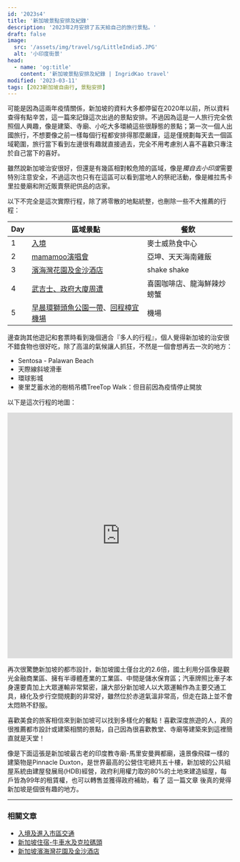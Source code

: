 ```yaml
---
id: '2023s4'
title: '新加坡景點安排及紀錄'
description: '2023年2月安排了五天給自己的旅行景點。'
draft: false
image:
  src: '/assets/img/travel/sg/LittleIndia5.JPG'
  alt: '小印度街景'
head:
  - name: 'og:title'
    content: '新加坡景點安排及紀錄 | IngridKao travel'
modified: '2023-03-11'
tags: [2023新加坡自由行, 景點安排]
---
```


可能是因為這兩年疫情關係，新加坡的資料大多都停留在2020年以前，所以資料查得有點辛苦，這一篇來記錄這次出過的景點安排。不過因為這是一人旅行完全依照個人興趣，像是建築、寺廟、小吃大多環繞這些很靜態的景點；第一次一個人出國旅行，不想要像之前一樣每個行程都安排得那麼嚴謹，這是僅規劃每天去一個區域範圍，旅行當下看到左邊很有趣就直接過去，完全不用考慮別人喜不喜歡只專注於自己當下的喜好。

<div class="img-vertical">
  	<images :path="/img/travel/sg/LittleIndia5.JPG" :alt="'小印度街景'"></images>
</div>

雖然說新加坡治安很好，但還是有幾區相對較危險的區域，像是*獨自去小印度*需要特別注意安全，不過這次也只有在這區可以看到當地人的祭祀活動，像是維拉馬卡里拉曼廟和附近販賣祭祀供品的店家。

<div class="img-horizontal">
  	<images :path="/img/travel/sg/LittleIndia4.JPG" :alt="'小印度市場'"></images>
  	<images :path="/img/travel/sg/Veeramakaliamman.JPG" :alt="'維拉馬卡里拉曼廟'"></images>
</div>

以下不完全是這次實際行程，除了將零散的地點統整，也刪除一些不大推薦的行程：

|Day|區域景點 |餐飲 |
|---|-------------------------------------|--------------|
|1  |[入境](/travel/singapore_preparation)|麥士威熟食中心 |
|2  |[mamamoo演唱會](/travel/singapore_mamamoo)|亞坤、天天海南雞飯  |
|3  |[濱海灣花園及金沙酒店](/travel/singapore_zone1)|shake shake  |
|4  |[武吉士、政府大廈周遭](/travel/singapore_zone1)|喜園咖啡店、龍海鮮辣炒螃蟹  |
|5  |[早晨環獅頭魚公園一帶](/travel/singapore_zone1)、[回程樟宜機場](/travel/singapore_zone1)|機場  |

邊查詢其他遊記和套票時看到幾個適合『多人的行程』，個人覺得新加坡的治安很不錯食物也很好吃，除了高溫的氣候讓人抓狂，不然是一個會想再去一次的地方：
* Sentosa - Palawan Beach
* <links href="https://tinyurl.com/22jbeu33">天際線斜坡滑車</links>
* <links href="https://tinyurl.com/28k4og46">環球影城</links>
* 麥里芝蓄水池的樹梢吊橋TreeTop Walk：但目前因為疫情停止開放

以下是這次行程的地圖：
<iframe src="https://www.google.com/maps/d/embed?mid=1RDDbmwPXrtwbJZ0s0h4bcEnXbc0_fI8&ehbc=2E312F" width="100%" height="550" frameBorder="0" allowfullscreen="" allow="autoplay; clipboard-write; encrypted-media; fullscreen; picture-in-picture" loading="lazy"></iframe>

再次很驚艷新加坡的都市設計，新加坡國土僅台北的2.6倍，國土利用分區像是觀光金融商業區、擁有半導體產業的工業區、中間是儲水保育區；汽車牌照比車子本身還要貴加上大眾運輸非常緊密，讓大部分新加坡人以大眾運輸作為主要交通工具，綠化及步行空間規劃的非常好，雖然位於赤道氣溫非常高，但走在路上並不會太悶熱不舒服。

<div class="img-vertical">
  	<images :path="/img/travel/sg/street.JPG" :alt="'街景'"></images>
	<images :path="/img/travel/sg/LittleIndia1.JPG" :alt="'一整排的逃生梯很可愛'"></images>
</div>

喜歡美食的旅客相信來到新加坡可以找到多樣化的餐點！喜歡深度旅遊的人，真的很推薦都市設計或建築相關的景點，自己因為很喜歡教堂、寺廟等建築來到這裡簡直就是天堂！

像是下面這張是新加坡最古老的印度教寺廟-馬里安曼興都廟，遠景像飛碟一樣的建築物是Pinnacle Duxton，是世界最高的公營住宅總共五十樓，新加坡的公共組屋系統由建屋發展局(HDB)經營，政府利用權力取的80%的土地來建造組屋，每戶皆為99年的租賃權，也可以轉售並獲得政府補助，看了
<links href="https://www.cw.com.tw/article/5083709">這一篇文章</links>
後真的覺得新加坡是個很有趣的地方。

<div class="img-horizontal">
  	<images :path="/img/travel/sg/Mariamman2.JPG" :alt="'馬里安曼興都廟'"></images>
</div>



---------------------------------------
### 相關文章

- [入境及進入市區交通](/travel/singapore_preparation)
- [新加坡住宿-牛車水及克拉碼頭](/travel/singapore_hotel)
- [新加坡濱海灣花園及金沙酒店](/travel/singapore_zone1)

[^1]: <a target="_blank" rel="noreferrer noopenner" class="text-xs" href="https://mimihan.tw/sands-water-dance/">【參考文章】Mimi韓 - 濱海灣金沙酒店水舞秀：演出時間＆交通彙整，新加坡必看絢麗夜間燈光秀</a>
